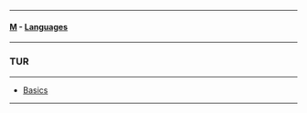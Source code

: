 
---

#### [M](https://github.com/ttltrk/TTT/blob/master/menu.md) - [Languages](https://github.com/ttltrk/TTT/blob/master/LAN/LAN.md)

---

### TUR

---

- [Basics](https://github.com/ttltrk/TTT/blob/master/LAN/TUR/BASICS/BASICS.md)


---
